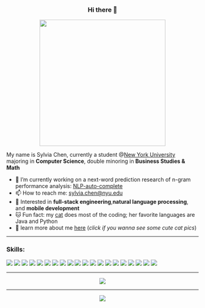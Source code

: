 <link rel="stylesheet"
href="https://fonts.googleapis.com/css?family=Lalezar">
    

<div align="center" margin="auto">
  <h3>Hi there 👋 </h3>
  <img src="https://media1.giphy.com/media/ABkE3PaZgOSQtaBSXm/giphy.gif?cid=790b761127591f7a8ce342cf3d86afe018b3a580b213e81c&rid=giphy.gif&ct=g"  width="330">
</div>

<!--
**Sylvia-Siyu-Chen/Sylvia-Siyu-Chen** is a ✨ _special_ ✨ repository because its `README.md` (this file) appears on your GitHub profile.

Here are some ideas to get you started:

- 🔭 I’m currently working on .
- 🌱 I’m currently 
- 👯 I’m looking to collaborate on ...
- 🤔 I’m looking for help with ...
- 💬 Ask me about ...
- 📫 How to reach me: ...
- 😄 Pronouns: ...
- ⚡ Fun fact: ...
-->

My name is Sylvia Chen, currently a student @[New York University](https://www.nyu.edu/) majoring in **Computer Science**, double minoring in **Business Studies & Math**

- 🔭 I’m currently working on a next-word prediction research of n-gram performance analysis: [NLP-auto-complete](https://github.com/Sylvia-Siyu-Chen/NLP-auto-complete)
- 📫 How to reach me: sylvia.chen@nyu.edu
- 💬 Interested in **full-stack engineering**,**natural language processing**, and **mobile development**
- 🐱 Fun fact: my [cat](https://www.sylviachen.me/cat) does most of the coding; her favorite languages are Java and Python 
- 👤 learn more about me [here](https://www.sylviachen.me)  (_click if you wanna see some cute cat pics_)  

- ---
### Skills: 

<div align="left">
<img  src="https://img.shields.io/badge/C-00599C?style=for-the-badge&logo=c&logoColor=white">
<img  src="https://img.shields.io/badge/C%2B%2B-00599C?style=for-the-badge&logo=c%2B%2B&logoColor=white">
<img  src="https://img.shields.io/badge/Java-ED8B00?style=for-the-badge&logo=java&logoColor=white">
<img  src="https://img.shields.io/badge/JavaScript-323330?style=for-the-badge&logo=javascript&logoColor=F7DF1E">
<img  src="https://img.shields.io/badge/json-5E5C5C?style=for-the-badge&logo=json&logoColor=white">
<img  src="https://img.shields.io/badge/Python-FFD43B?style=for-the-badge&logo=python&logoColor=blue">
<img  src="https://img.shields.io/badge/MongoDB-4EA94B?style=for-the-badge&logo=mongodb&logoColor=white">
<img  src="https://img.shields.io/badge/MySQL-005C84?style=for-the-badge&logo=mysql&logoColor=white">
<img  src="https://img.shields.io/badge/PostgreSQL-316192?style=for-the-badge&logo=postgresql&logoColor=white">
<img  src="https://img.shields.io/badge/Neo4j-018bff?style=for-the-badge&logo=neo4j&logoColor=white">

<img  src="https://img.shields.io/badge/Node.js-339933?style=for-the-badge&logo=nodedotjs&logoColor=white">
<img  src="https://img.shields.io/badge/React-20232A?style=for-the-badge&logo=react&logoColor=61DAFB">

<img src="https://img.shields.io/badge/HTML5-E34F26?style=for-the-badge&logo=html5&logoColor=white">
<img src="https://img.shields.io/badge/CSS3-1572B6?style=for-the-badge&logo=css3&logoColor=white">
 <img src="https://img.shields.io/badge/LaTeX-47A141?style=for-the-badge&logo=LaTeX&logoColor=white">
 <img src="https://img.shields.io/badge/Numpy-777BB4?style=for-the-badge&logo=numpy&logoColor=white">
 <img src="https://img.shields.io/badge/Pandas-2C2D72?style=for-the-badge&logo=pandas&logoColor=white">
 <img src="https://img.shields.io/badge/Bootstrap-563D7C?style=for-the-badge&logo=bootstrap&logoColor=white">
 <img src="https://img.shields.io/badge/Mocha-8D6748?style=for-the-badge&logo=Mocha&logoColor=white">
 <img src="https://img.shields.io/badge/Postman-FF6C37?style=for-the-badge&logo=Postman&logoColor=white">

</div>


---

<div align="center">
  <img src="https://github-readme-stats.vercel.app/api?username=sylvia-siyu-chen&theme=prussian">
</div>

<!-- <div align="center">
<img src="https://github-profile-summary-cards.vercel.app/api/cards/profile-details?username=sylvia-siyu-chen&theme=nord_bright">
  </div>
 -->

<!-- [![Anurag's GitHub stats](https://github-readme-stats.vercel.app/api?username=Sylvia-Siyu-Chen)](https://github.com/anuraghazra/github-readme-stats)
 -->
---
<!-- [![Top Langs](https://github-readme-stats.vercel.app/api/top-langs/?username=Sylvia-Siyu-Chen)](https://github.com/anuraghazra/github-readme-stats)
 -->
 <div align="center" >
<img src="https://raw.githubusercontent.com/akshitagupta15june/akshitagupta15june/output/github-contribution-grid-snake.svg">
  </div>

